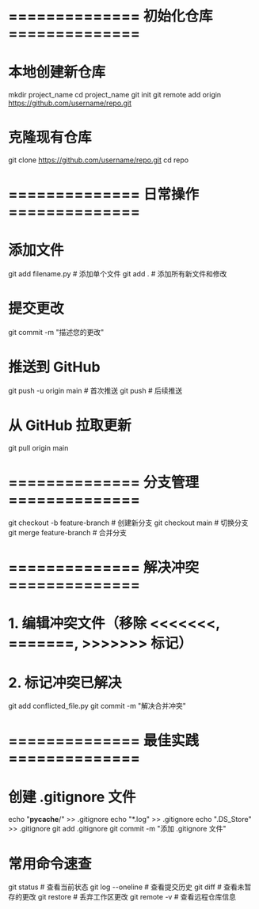 # ============== 初始化仓库 ==============
# 本地创建新仓库
mkdir project_name
cd project_name
git init
git remote add origin https://github.com/username/repo.git

# 克隆现有仓库
git clone https://github.com/username/repo.git
cd repo

# ============== 日常操作 ==============
# 添加文件
git add filename.py  # 添加单个文件
git add .            # 添加所有新文件和修改

# 提交更改
git commit -m "描述您的更改"

# 推送到 GitHub
git push -u origin main  # 首次推送
git push                 # 后续推送

# 从 GitHub 拉取更新
git pull origin main

# ============== 分支管理 ==============
git checkout -b feature-branch  # 创建新分支
git checkout main               # 切换分支
git merge feature-branch        # 合并分支

# ============== 解决冲突 ==============
# 1. 编辑冲突文件（移除 <<<<<<<, =======, >>>>>>> 标记）
# 2. 标记冲突已解决
git add conflicted_file.py
git commit -m "解决合并冲突"

# ============== 最佳实践 ==============
# 创建 .gitignore 文件
echo "__pycache__/" >> .gitignore
echo "*.log" >> .gitignore
echo ".DS_Store" >> .gitignore
git add .gitignore
git commit -m "添加 .gitignore 文件"

# 常用命令速查
git status         # 查看当前状态
git log --oneline  # 查看提交历史
git diff           # 查看未暂存的更改
git restore <file> # 丢弃工作区更改
git remote -v      # 查看远程仓库信息
